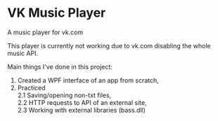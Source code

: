 # VK Music Player

A music player for vk.com

This player is currently not working due to vk.com disabling the whole music API.

Main things I've done in this project:
1. Created a WPF interface of an app from scratch,
2. Practiced  
2.1 Saving/opening non-txt files,  
2.2 HTTP requests to API of an external site,  
2.3 Working with external libraries (bass.dll)  

